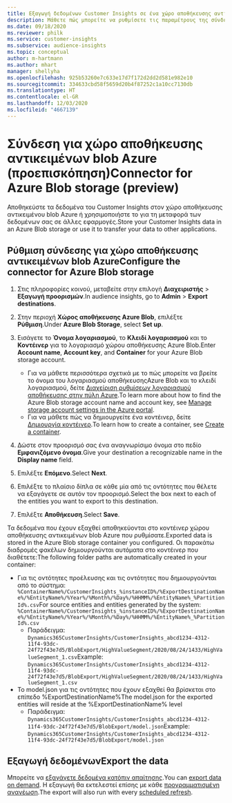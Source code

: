 ```yaml
---
title: Εξαγωγή δεδομένων Customer Insights σε ένα χώρο αποθήκευσης αντικειμένων BLOB Azure
description: Μάθετε πώς μπορείτε να ρυθμίσετε τις παραμέτρους της σύνδεσης με τον χώρο αποθήκευσης αντικειμένων blob Azure.
ms.date: 09/18/2020
ms.reviewer: philk
ms.service: customer-insights
ms.subservice: audience-insights
ms.topic: conceptual
author: m-hartmann
ms.author: mhart
manager: shellyha
ms.openlocfilehash: 925b53260e7c633e17d7f172d2dd2d581e982e10
ms.sourcegitcommit: 334633cbd58f5659d20b4f87252c1a10cc7130db
ms.translationtype: HT
ms.contentlocale: el-GR
ms.lasthandoff: 12/03/2020
ms.locfileid: "4667139"
---
```

# <a name="connector-for-azure-blob-storage-preview"></a><span data-ttu-id="8c3aa-103">Σύνδεση για χώρο αποθήκευσης αντικειμένων blob Azure (προεπισκόπηση)</span><span class="sxs-lookup"><span data-stu-id="8c3aa-103">Connector for Azure Blob storage (preview)</span></span>

<span data-ttu-id="8c3aa-104">Αποθηκεύστε τα δεδομένα του Customer Insights στον χώρο αποθήκευσης αντικειμένου blob Azure ή χρησιμοποιήστε το για τη μεταφορά των δεδομένων σας σε άλλες εφαρμογές.</span><span class="sxs-lookup"><span data-stu-id="8c3aa-104">Store your Customer Insights data in an Azure Blob storage or use it to transfer your data to other applications.</span></span>

## <a name="configure-the-connector-for-azure-blob-storage"></a><span data-ttu-id="8c3aa-105">Ρύθμιση σύνδεσης για χώρο αποθήκευσης αντικειμένων blob Azure</span><span class="sxs-lookup"><span data-stu-id="8c3aa-105">Configure the connector for Azure Blob storage</span></span>

1. <span data-ttu-id="8c3aa-106">Στις πληροφορίες κοινού, μεταβείτε στην επιλογή **Διαχειριστής** > **Εξαγωγή προορισμών**.</span><span class="sxs-lookup"><span data-stu-id="8c3aa-106">In audience insights, go to **Admin** > **Export destinations**.</span></span>

1. <span data-ttu-id="8c3aa-107">Στην περιοχή **Χώρος αποθήκευσης Azure Blob**, επιλέξτε **Ρύθμιση**.</span><span class="sxs-lookup"><span data-stu-id="8c3aa-107">Under **Azure Blob Storage**, select **Set up**.</span></span>

1. <span data-ttu-id="8c3aa-108">Εισάγετε το **Όνομα λογαριασμού**, το **Κλειδί λογαριασμού** και το **Κοντέινερ** για το λογαριασμό χώρου αποθήκευσης Azure Blob.</span><span class="sxs-lookup"><span data-stu-id="8c3aa-108">Enter **Account name**, **Account key**, and **Container** for your Azure Blob storage account.</span></span>
    - <span data-ttu-id="8c3aa-109">Για να μάθετε περισσότερα σχετικά με το πώς μπορείτε να βρείτε το όνομα του λογαριασμού αποθήκευσηςAzure Blob και το κλειδί λογαριασμού, δείτε [Διαχείριση ρυθμίσεων λογαριασμού αποθήκευσης στην πύλη Azure](https://docs.microsoft.com/azure/storage/common/storage-account-manage).</span><span class="sxs-lookup"><span data-stu-id="8c3aa-109">To learn more about how to find the Azure Blob storage account name and account key, see [Manage storage account settings in the Azure portal](https://docs.microsoft.com/azure/storage/common/storage-account-manage).</span></span>
    - <span data-ttu-id="8c3aa-110">Για να μάθετε πώς να δημιουργείτε ένα κοντέινερ, δείτε [Δημιουργία κοντέινερ](https://docs.microsoft.com/azure/storage/blobs/storage-quickstart-blobs-portal#create-a-container).</span><span class="sxs-lookup"><span data-stu-id="8c3aa-110">To learn how to create a container, see [Create a container](https://docs.microsoft.com/azure/storage/blobs/storage-quickstart-blobs-portal#create-a-container).</span></span>

1. <span data-ttu-id="8c3aa-111">Δώστε στον προορισμό σας ένα αναγνωρίσιμο όνομα στο πεδίο **Εμφανιζόμενο όνομα**.</span><span class="sxs-lookup"><span data-stu-id="8c3aa-111">Give your destination a recognizable name in the **Display name** field.</span></span>

1. <span data-ttu-id="8c3aa-112">Επιλέξτε **Επόμενο**.</span><span class="sxs-lookup"><span data-stu-id="8c3aa-112">Select **Next**.</span></span>

1. <span data-ttu-id="8c3aa-113">Επιλέξτε το πλαίσιο δίπλα σε κάθε μία από τις οντότητες που θέλετε να εξαγάγετε σε αυτόν τον προορισμό.</span><span class="sxs-lookup"><span data-stu-id="8c3aa-113">Select the box next to each of the entities you want to export to this destination.</span></span>

1. <span data-ttu-id="8c3aa-114">Επιλέξτε **Αποθήκευση**.</span><span class="sxs-lookup"><span data-stu-id="8c3aa-114">Select **Save**.</span></span>

<span data-ttu-id="8c3aa-115">Τα δεδομένα που έχουν εξαχθεί αποθηκεύονται στο κοντέινερ χώρου αποθήκευσης αντικειμένων blob Azure που ρυθμίσατε.</span><span class="sxs-lookup"><span data-stu-id="8c3aa-115">Exported data is stored in the Azure Blob storage container you configured.</span></span> <span data-ttu-id="8c3aa-116">Οι παρακάτω διαδρομές φακέλων δημιουργούνται αυτόματα στο κοντέινερ που διαθέτετε:</span><span class="sxs-lookup"><span data-stu-id="8c3aa-116">The following folder paths are automatically created in your container:</span></span>

- <span data-ttu-id="8c3aa-117">Για τις οντότητες προέλευσης και τις οντότητες που δημιουργούνται από το σύστημα: `%ContainerName%/CustomerInsights_%instanceID%/%ExportDestinationName%/%EntityName%/%Year%/%Month%/%Day%/%HHMM%/%EntityName%_%PartitionId%.csv`</span><span class="sxs-lookup"><span data-stu-id="8c3aa-117">For source entities and entities generated by the system: `%ContainerName%/CustomerInsights_%instanceID%/%ExportDestinationName%/%EntityName%/%Year%/%Month%/%Day%/%HHMM%/%EntityName%_%PartitionId%.csv`</span></span>
  - <span data-ttu-id="8c3aa-118">Παράδειγμα: `Dynamics365CustomerInsights/CustomerInsights_abcd1234-4312-11f4-93dc-24f72f43e7d5/BlobExport/HighValueSegment/2020/08/24/1433/HighValueSegment_1.csv`</span><span class="sxs-lookup"><span data-stu-id="8c3aa-118">Example: `Dynamics365CustomerInsights/CustomerInsights_abcd1234-4312-11f4-93dc-24f72f43e7d5/BlobExport/HighValueSegment/2020/08/24/1433/HighValueSegment_1.csv`</span></span>
- <span data-ttu-id="8c3aa-119">Το model.json για τις οντότητες που έχουν εξαχθεί θα βρίσκεται στο επίπεδο %ExportDestinationName%</span><span class="sxs-lookup"><span data-stu-id="8c3aa-119">The model.json for the exported entities will reside at the %ExportDestinationName% level</span></span>
  - <span data-ttu-id="8c3aa-120">Παράδειγμα: `Dynamics365CustomerInsights/CustomerInsights_abcd1234-4312-11f4-93dc-24f72f43e7d5/BlobExport/model.json`</span><span class="sxs-lookup"><span data-stu-id="8c3aa-120">Example: `Dynamics365CustomerInsights/CustomerInsights_abcd1234-4312-11f4-93dc-24f72f43e7d5/BlobExport/model.json`</span></span>

## <a name="export-the-data"></a><span data-ttu-id="8c3aa-121">Εξαγωγή δεδομένων</span><span class="sxs-lookup"><span data-stu-id="8c3aa-121">Export the data</span></span>

<span data-ttu-id="8c3aa-122">Μπορείτε να [εξαγάγετε δεδομένα κατόπιν απαίτησης](/export-destinations.md#export-data-on-demand).</span><span class="sxs-lookup"><span data-stu-id="8c3aa-122">You can [export data on demand](/export-destinations.md#export-data-on-demand).</span></span> <span data-ttu-id="8c3aa-123">Η εξαγωγή θα εκτελεστεί επίσης με κάθε [προγραμματισμένη ανανέωση](system.md#schedule-tab).</span><span class="sxs-lookup"><span data-stu-id="8c3aa-123">The export will also run with every [scheduled refresh](system.md#schedule-tab).</span></span>
